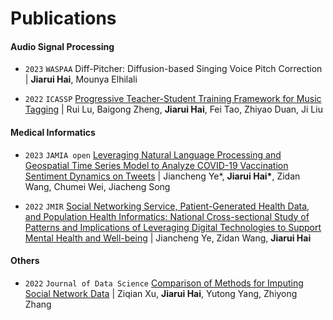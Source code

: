 
# Publications

#### Audio Signal Processing

- ``2023`` ``WASPAA`` Diff-Pitcher: Diffusion-based Singing Voice Pitch Correction \| **Jiarui Hai**, Mounya Elhilali

- ``2022`` ``ICASSP`` [Progressive Teacher-Student Training Framework for Music Tagging](https://ieeexplore.ieee.org/document/9747342) \| Rui Lu, Baigong Zheng, **Jiarui Hai**, Fei Tao, Zhiyao Duan, Ji Liu


#### Medical Informatics 
- ``2023`` ``JAMIA open`` [Leveraging Natural Language Processing and Geospatial Time Series Model to Analyze COVID-19 Vaccination Sentiment Dynamics on Tweets](https://www.medrxiv.org/content/10.1101/2022.08.26.22279278v1) \| Jiancheng Ye\*, **Jiarui Hai\***, Zidan Wang, Chumei Wei, Jiacheng Song

- ``2022`` ``JMIR`` [Social Networking Service, Patient-Generated Health Data, and Population Health Informatics: National Cross-sectional Study of Patterns and Implications of Leveraging Digital Technologies to Support Mental Health and Well-being](https://www.medrxiv.org/content/10.1101/2021.06.11.21258777v1.full) \| Jiancheng Ye, Zidan Wang, **Jiarui Hai**


#### Others
- ``2022`` ``Journal of Data Science`` [Comparison of Methods for Imputing Social Network Data](https://jds-online.org/journal/JDS/article/1276/info) \| Ziqian Xu, **Jiarui Hai**, Yutong Yang, Zhiyong Zhang

